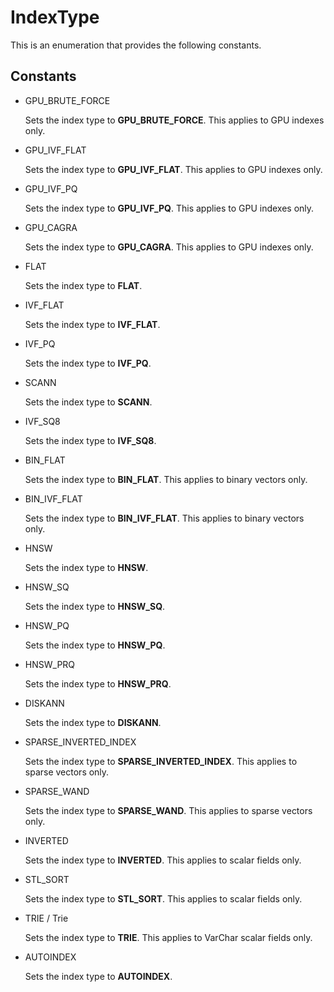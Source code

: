 # IndexType

This is an enumeration that provides the following constants.

## Constants

- GPU_BRUTE_FORCE

    Sets the index type to **GPU_BRUTE_FORCE**. This applies to GPU indexes only.

- GPU_IVF_FLAT

    Sets the index type to **GPU_IVF_FLAT**. This applies to GPU indexes only.

- GPU_IVF_PQ

    Sets the index type to **GPU_IVF_PQ**. This applies to GPU indexes only.

- GPU_CAGRA

    Sets the index type to **GPU_CAGRA**. This applies to GPU indexes only.

- FLAT

    Sets the index type to **FLAT**.

- IVF_FLAT

    Sets the index type to **IVF_FLAT**.

- IVF_PQ

    Sets the index type to **IVF_PQ**.

- SCANN

    Sets the index type to **SCANN**.

- IVF_SQ8

    Sets the index type to **IVF_SQ8**.

- BIN_FLAT

    Sets the index type to **BIN_FLAT**. This applies to binary vectors only.

- BIN_IVF_FLAT

    Sets the index type to **BIN_IVF_FLAT**. This applies to binary vectors only.

- HNSW

    Sets the index type to **HNSW**.

- HNSW_SQ

    Sets the index type to **HNSW_SQ**.

- HNSW_PQ

    Sets the index type to **HNSW_PQ**.

- HNSW_PRQ

    Sets the index type to **HNSW_PRQ**.

- DISKANN

    Sets the index type to **DISKANN**.

- SPARSE_INVERTED_INDEX

    Sets the index type to **SPARSE_INVERTED_INDEX**. This applies to sparse vectors only.

- SPARSE_WAND

    Sets the index type to **SPARSE_WAND**. This applies to sparse vectors only.

- INVERTED

    Sets the index type to **INVERTED**. This applies to scalar fields only.

- STL_SORT

    Sets the index type to **STL_SORT**. This applies to scalar fields only.

- TRIE / Trie

    Sets the index type to **TRIE**. This applies to VarChar scalar fields only.

- AUTOINDEX

    Sets the index type to **AUTOINDEX**.